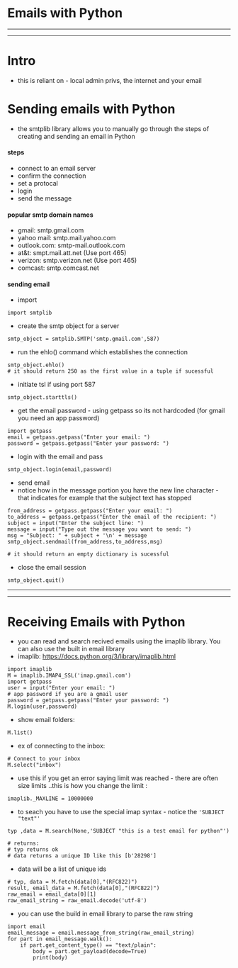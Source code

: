 # Emails with Python
***
***
# Intro
* this is reliant on - local admin privs, the internet and your email
# Sending emails with Python
* the smtplib library allows you to manually go through the steps of creating and sending an email in Python
#### steps
* connect to an email server
* confirm the connection
* set a protocal
* login
* send the message

#### popular smtp domain names
* gmail: smtp.gmail.com
* yahoo mail:  	smtp.mail.yahoo.com
* outlook.com:   smtp-mail.outlook.com
* at&t:  smpt.mail.att.net (Use port 465)
* verizon: smtp.verizon.net (Use port 465) 
* comcast: smtp.comcast.net

#### sending email
* import
```
import smtplib
```
* create the smtp object for a server
```
smtp_object = smtplib.SMTP('smtp.gmail.com',587)
```
* run the ehlo() command which establishes the connection
```
smtp_object.ehlo()
# it should return 250 as the first value in a tuple if sucessful 
```
* initiate tsl if using port 587
```
smtp_object.starttls()
```
* get the email password - using getpass so its not hardcoded (for gmail you need an app password)
```
import getpass
email = getpass.getpass("Enter your email: ")
password = getpass.getpass("Enter your password: ")
```
* login with the email and pass
```
smtp_object.login(email,password)
```
* send email 
* notice how in the message portion you have the new line character - that indicates for example that the subject text has stopped
```
from_address = getpass.getpass("Enter your email: ")
to_address = getpass.getpass("Enter the email of the recipient: ")
subject = input("Enter the subject line: ")
message = input("Type out the message you want to send: ")
msg = "Subject: " + subject + '\n' + message
smtp_object.sendmail(from_address,to_address,msg)

# it should return an empty dictionary is sucessful 
```
* close the email session
```
smtp_object.quit()
```

***
***
# Receiving Emails with Python 
* you can read and search recived emails using the imaplib library. You can also use the built in email library
* imaplib: https://docs.python.org/3/library/imaplib.html

```
import imaplib
M = imaplib.IMAP4_SSL('imap.gmail.com')
import getpass
user = input("Enter your email: ")
# app password if you are a gmail user
password = getpass.getpass("Enter your password: ")
M.login(user,password)
```
* show email folders:
```
M.list()
```
* ex of connecting to the inbox:
```
# Connect to your inbox
M.select("inbox")
```
* use this if you get an error saying limit was reached - there are often size limits ..this is how you change the limit :
```
imaplib._MAXLINE = 10000000
```
* to seach you have to use the special imap syntax - notice the ```'SUBJECT "text"'```
```
typ ,data = M.search(None,'SUBJECT "this is a test email for python"')

# returns:
# typ returns ok
# data returns a unique ID like this [b'28298']
```
* data will be a list of unique ids
```
# typ, data = M.fetch(data[0],"(RFC822)")
result, email_data = M.fetch(data[0],"(RFC822)")
raw_email = email_data[0][1]
raw_email_string = raw_email.decode('utf-8')
```
* you can use the build in email library to parse the raw string
```
import email
email_message = email.message_from_string(raw_email_string)
for part in email_message.walk():
    if part.get_content_type() == "text/plain":
        body = part.get_payload(decode=True)
        print(body)
```